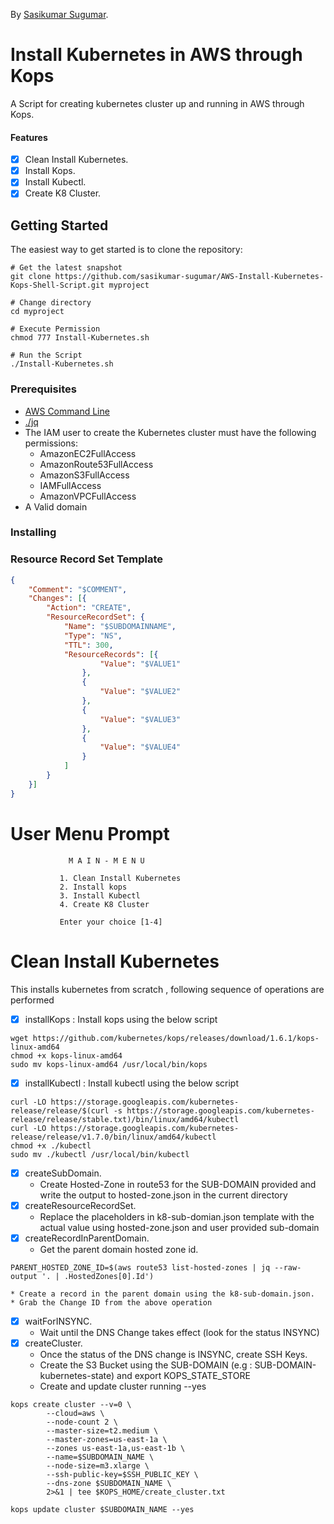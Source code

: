 <!-- If you'd like to use a logo instead uncomment this code and remove the text above this line

  ![Logo](URL to logo img file goes here)

-->

By [Sasikumar Sugumar](http://sasikumarsugumar.io/).

# Install Kubernetes in AWS through Kops

A Script for creating kubernetes cluster up and running in AWS through Kops.

#### Features

- [x] Clean Install Kubernetes.
- [x] Install Kops.
- [x] Install Kubectl.
- [x] Create K8 Cluster.

## Getting Started

The easiest way to get started is to clone the repository:

```
# Get the latest snapshot
git clone https://github.com/sasikumar-sugumar/AWS-Install-Kubernetes-Kops-Shell-Script.git myproject

# Change directory
cd myproject

# Execute Permission
chmod 777 Install-Kubernetes.sh

# Run the Script
./Install-Kubernetes.sh
```


### Prerequisites

- [AWS Command Line](https://aws.amazon.com/cli/)
- [./jq](https://stedolan.github.io/jq/)
- The IAM user to create the Kubernetes cluster must have the following permissions:
    * AmazonEC2FullAccess
    * AmazonRoute53FullAccess
    * AmazonS3FullAccess
    * IAMFullAccess
    * AmazonVPCFullAccess
- A Valid domain 

### Installing

### Resource Record Set Template

```k8-sub-domian.json
{
    "Comment": "$COMMENT",
    "Changes": [{
        "Action": "CREATE",
        "ResourceRecordSet": {
            "Name": "$SUBDOMAINNAME",
            "Type": "NS",
            "TTL": 300,
            "ResourceRecords": [{
                    "Value": "$VALUE1"
                },
                {
                    "Value": "$VALUE2"
                },
                {
                    "Value": "$VALUE3"
                },
                {
                    "Value": "$VALUE4"
                }
            ]
        }
    }]
}
```

# User Menu Prompt

                 M A I N - M E N U

               1. Clean Install Kubernetes
               2. Install kops
               3. Install Kubectl
               4. Create K8 Cluster

               Enter your choice [1-4]

# Clean Install Kubernetes
This installs kubernetes from scratch , following sequence of operations are performed
- [x] installKops : Install kops using the below script

```
wget https://github.com/kubernetes/kops/releases/download/1.6.1/kops-linux-amd64
chmod +x kops-linux-amd64
sudo mv kops-linux-amd64 /usr/local/bin/kops
```
- [x] installKubectl : Install kubectl using the below script

```
curl -LO https://storage.googleapis.com/kubernetes-release/release/$(curl -s https://storage.googleapis.com/kubernetes-release/release/stable.txt)/bin/linux/amd64/kubectl
curl -LO https://storage.googleapis.com/kubernetes-release/release/v1.7.0/bin/linux/amd64/kubectl
chmod +x ./kubectl
sudo mv ./kubectl /usr/local/bin/kubectl
```
- [x] createSubDomain.
    * Create Hosted-Zone in route53 for the SUB-DOMAIN provided and write the output to hosted-zone.json in the current directory
- [x] createResourceRecordSet.
    * Replace the placeholders in k8-sub-domian.json template with the actual value using hosted-zone.json and user provided sub-domain
- [x] createRecordInParentDomain.
    * Get the parent domain hosted zone id.
```
PARENT_HOSTED_ZONE_ID=$(aws route53 list-hosted-zones | jq --raw-output '. | .HostedZones[0].Id')
```
    * Create a record in the parent domain using the k8-sub-domain.json.
    * Grab the Change ID from the above operation
- [x] waitForINSYNC.
    * Wait until the DNS Change takes effect (look for the status INSYNC)
- [x] createCluster.  
    * Once the status of the DNS change is INSYNC, create SSH Keys.
    * Create the S3 Bucket using the SUB-DOMAIN (e.g : SUB-DOMAIN-kubernetes-state) and export KOPS_STATE_STORE
    * Create and update cluster running --yes
    
```
kops create cluster --v=0 \
		--cloud=aws \
		--node-count 2 \
		--master-size=t2.medium \
		--master-zones=us-east-1a \
		--zones us-east-1a,us-east-1b \
		--name=$SUBDOMAIN_NAME \
		--node-size=m3.xlarge \
		--ssh-public-key=$SSH_PUBLIC_KEY \
		--dns-zone $SUBDOMAIN_NAME \
		2>&1 | tee $KOPS_HOME/create_cluster.txt  

kops update cluster $SUBDOMAIN_NAME --yes   
```

